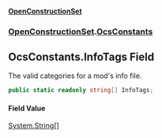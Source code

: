 #### [OpenConstructionSet](index.md 'index')
### [OpenConstructionSet](index.md#OpenConstructionSet 'OpenConstructionSet').[OcsConstants](O2L+5TDEXLJlnEZi6p3X+A.md 'OpenConstructionSet.OcsConstants')
## OcsConstants.InfoTags Field
The valid categories for a mod's info file.  
```csharp
public static readonly string[] InfoTags;
```
#### Field Value
[System.String](https://docs.microsoft.com/en-us/dotnet/api/System.String 'System.String')[[]](https://docs.microsoft.com/en-us/dotnet/api/System.Array 'System.Array')
